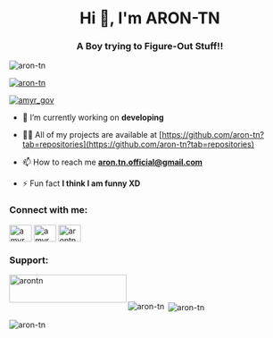 <h1 align="center">Hi 👋, I'm ARON-TN</h1>
<h3 align="center">A Boy trying to Figure-Out Stuff!!</h3>

<p align="left"> <img src="https://komarev.com/ghpvc/?username=aron-tn&label=Profile%20views&color=0e75b6&style=flat" alt="aron-tn" /> </p>

<p align="left"> <a href="https://github.com/ryo-ma/github-profile-trophy"><img src="https://github-profile-trophy.vercel.app/?username=aron-tn" alt="aron-tn" /></a> </p>

<p align="left"> <a href="https://twitter.com/amyr_gov" target="blank"><img src="https://img.shields.io/twitter/follow/amyr_gov?logo=twitter&style=for-the-badge" alt="amyr_gov" /></a> </p>

- 🔭 I’m currently working on **developing**

- 👨‍💻 All of my projects are available at [https://github.com/aron-tn?tab=repositories](https://github.com/aron-tn?tab=repositories)

- 📫 How to reach me **aron.tn.official@gmail.com**

- ⚡ Fun fact **I think I am funny XD**

<h3 align="left">Connect with me:</h3>
<p align="left">
<a href="https://twitter.com/amyr_gov" target="blank"><img align="center" src="https://cdn.jsdelivr.net/npm/simple-icons@3.0.1/icons/twitter.svg" alt="amyr_gov" height="30" width="40" /></a>
<a href="https://fb.com/amyr.gov.tn" target="blank"><img align="center" src="https://cdn.jsdelivr.net/npm/simple-icons@3.0.1/icons/facebook.svg" alt="amyr.gov.tn" height="30" width="40" /></a>
<a href="https://www.youtube.com/c/arontnxofficial" target="blank"><img align="center" src="https://cdn.jsdelivr.net/npm/simple-icons@3.0.1/icons/youtube.svg" alt="arontnxofficial" height="30" width="40" /></a>
</p>


<h3 align="left">Support:</h3>
<p><a href="https://www.buymeacoffee.com/arontn"> <img align="left" src="https://cdn.buymeacoffee.com/buttons/v2/default-yellow.png" height="50" width="210" alt="arontn" /></a></p><br><br>

<p><img align="left" src="https://github-readme-stats.vercel.app/api/top-langs?username=aron-tn&show_icons=true&locale=en&layout=compact" alt="aron-tn" /></p>

<p>&nbsp;<img align="center" src="https://github-readme-stats.vercel.app/api?username=aron-tn&show_icons=true&locale=en" alt="aron-tn" /></p>

<p><img align="center" src="https://github-readme-streak-stats.herokuapp.com/?user=aron-tn&" alt="aron-tn" /></p>
